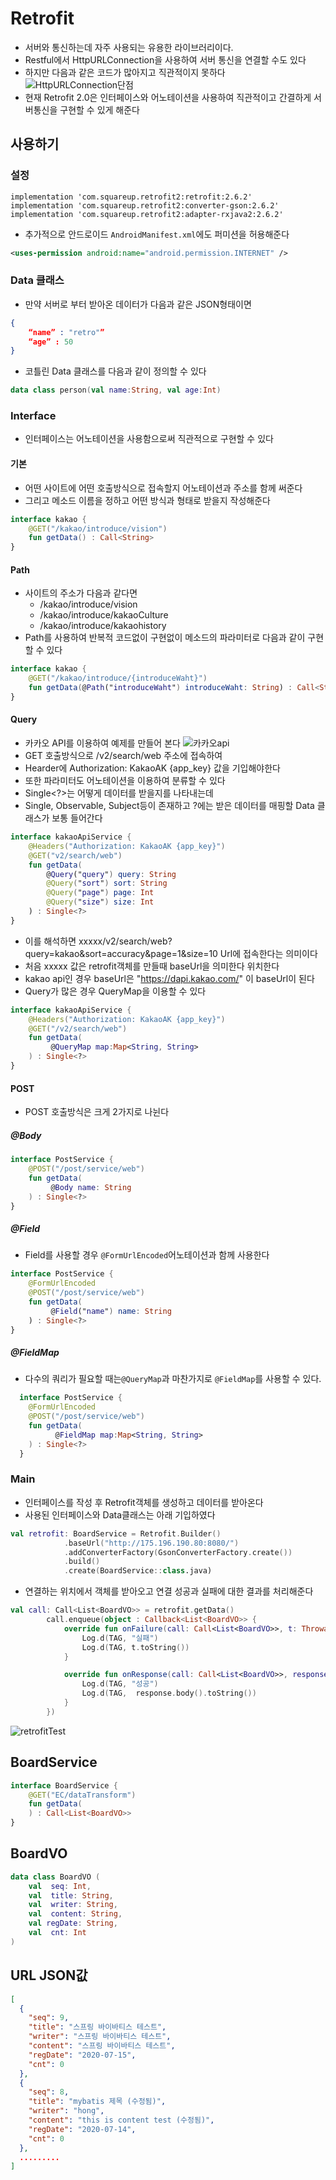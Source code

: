 # Retrofit
- 서버와  통신하는데 자주 사용되는 유용한 라이브러리이다.
- Restful에서 HttpURLConnection을 사용하여 서버 통신을 연결할 수도 있다
- 하지만 다음과 같은 코드가 많아지고 직관적이지 못하다
![HttpURLConnection단점](image/HttpURLConnection단점.JPG)
- 현재 Retrofit 2.0은 인터페이스와 어노테이션을 사용하여 직관적이고 간결하게 서버통신을 구현할 수 있게 해준다

## 사용하기
### 설정
```
implementation 'com.squareup.retrofit2:retrofit:2.6.2'
implementation 'com.squareup.retrofit2:converter-gson:2.6.2'
implementation 'com.squareup.retrofit2:adapter-rxjava2:2.6.2'
```
- 추가적으로 안드로이드 `AndroidManifest.xml`에도 퍼미션을 허용해준다
```xml
<uses-permission android:name="android.permission.INTERNET" />
```
### Data 클래스
- 만약 서버로 부터 받아온 데이터가 다음과 같은 JSON형태이면

```json
{
	“name” : "retro"”
	“age” : 50
}
```
- 코틀린 Data 클래스를 다음과 같이 정의할 수 있다
```kotlin
data class person(val name:String, val age:Int)
```
### Interface
- 인터페이스는 어노테이션을 사용함으로써 직관적으로 구현할 수 있다

#### 기본
- 어떤 사이트에 어떤 호출방식으로 접속할지 어노테이션과 주소를 함께 써준다
- 그리고 메소드 이름을 정하고 어떤 방식과 형태로 받을지 작성해준다
```kotlin
interface kakao {
    @GET("/kakao/introduce/vision")
    fun getData() : Call<String>
}
```
#### Path
- 사이트의 주소가 다음과 같다면
	- /kakao/introduce/vision
	- /kakao/introduce/kakaoCulture
	- /kakao/introduce/kakaohistory
- Path를 사용하여 반복적 코드없이 구현없이 메소드의 파라미터로 다음과 같이 구현할 수 있다
```kotlin
interface kakao {
    @GET("/kakao/introduce/{introduceWaht}")
    fun getData(@Path("introduceWaht") introduceWaht: String) : Call<String>
}
```

#### Query
- 카카오 API를 이용하여 예제를 만들어 본다
![카카오api](image/카카오api.JPG)
- GET 호출방식으로 /v2/search/web 주소에 접속하여
- Hearder에 Authorization: KakaoAK {app_key} 값을 기입해야한다
- 또한 파라미터도 어노테이션을 이용하여 분류할 수 있다
- Single<?>는 어떻게 데이터를 받을지를 나타내는데
- Single, Observable, Subject등이 존재하고 ?에는 받은 데이터를 매핑할 Data 클래스가 보통 들어간다
```kotlin
interface kakaoApiService {
	@Headers("Authorization: KakaoAK {app_key}")
    @GET("v2/search/web")
    fun getData(
        @Query("query") query: String
        @Query("sort") sort: String
        @Query("page") page: Int
		@Query("size") size: Int
    ) : Single<?>
}
```

- 이를 해석하면 xxxxx/v2/search/web?query=kakao&sort=accuracy&page=1&size=10 Url에 접속한다는 의미이다
- 처음 xxxxx 값은 retrofit객체를 만들때 baseUrl을 의미한다 위치한다
- kakao api인 경우 baseUrl은 "https://dapi.kakao.com/" 이 baseUrl이 된다
- Query가 많은 경우 QueryMap을 이용할 수 있다 

```kotlin
interface kakaoApiService {
	@Headers("Authorization: KakaoAK {app_key}")
    @GET("/v2/search/web")
    fun getData(
         @QueryMap map:Map<String, String> 
    ) : Single<?>
}
```

#### POST
- POST 호출방식은 크게 2가지로 나뉜다

##### @Body
```kotlin
interface PostService {
    @POST("/post/service/web")
    fun getData(
         @Body name: String
    ) : Single<?>
}
```
##### @Field

- Field를 사용할 경우 `@FormUrlEncoded`어노테이션과 함께 사용한다

```kotlin
interface PostService {
    @FormUrlEncoded
    @POST("/post/service/web")
    fun getData(
         @Field("name") name: String
    ) : Single<?>
}
```
##### @FieldMap
- 다수의 쿼리가 필요할 때는`@QueryMap`과 마찬가지로 `@FieldMap`를 사용할 수 있다.

```kotlin
  interface PostService {
    @FormUrlEncoded
    @POST("/post/service/web")
    fun getData(
          @FieldMap map:Map<String, String> 
    ) : Single<?>
  }
```
### Main
- 인터페이스를 작성 후 Retrofit객체를 생성하고 데이터를 받아온다
- 사용된 인터페이스와 Data클래스는 아래 기입하였다
```kotlin
val retrofit: BoardService = Retrofit.Builder()
            .baseUrl("http://175.196.190.80:8080/")
            .addConverterFactory(GsonConverterFactory.create())
            .build()
            .create(BoardService::class.java)
```

- 연결하는 위치에서 객체를 받아오고 연결 성공과 실패에 대한 결과를 처리해준다
```kotlin
val call: Call<List<BoardVO>> = retrofit.getData()
        call.enqueue(object : Callback<List<BoardVO>> {
            override fun onFailure(call: Call<List<BoardVO>>, t: Throwable) {
                Log.d(TAG, "실패")
                Log.d(TAG, t.toString())
            }

            override fun onResponse(call: Call<List<BoardVO>>, response: Response<List<BoardVO>>) {
                Log.d(TAG, "성공")
                Log.d(TAG,  response.body().toString())
            }
        })
```
![retrofitTest](image/retrofit1.JPG)
## BoardService
```kotlin
interface BoardService {
    @GET("EC/dataTransform")
    fun getData(
    ) : Call<List<BoardVO>>
}
```
## BoardVO
```kotlin
data class BoardVO (
    val  seq: Int,
    val  title: String,
    val  writer: String,
    val  content: String,
    val regDate: String,
    val  cnt: Int
)
```
## URL JSON값
```JSON
[
  {
    "seq": 9,
    "title": "스프링 바이바티스 테스트",
    "writer": "스프링 바이바티스 테스트",
    "content": "스프링 바이바티스 테스트",
    "regDate": "2020-07-15",
    "cnt": 0
  },
  {
    "seq": 8,
    "title": "mybatis 제목 (수정됨)",
    "writer": "hong",
    "content": "this is content test (수정됨)",
    "regDate": "2020-07-14",
    "cnt": 0
  },
  .........
]
```



